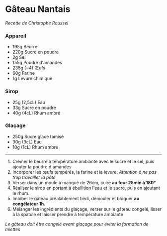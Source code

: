 # Gâteau Nantais

_Recette de Christophe Roussel_

### Appareil

- 195g Beurre
- 220g Sucre en poudre 
- 2g Sel
- 155g Poudre d'amandes
- 235g (~4) Œufs
- 60g Farine
- 1g Levure chimique

### Sirop

- 25g (2,5cL) Eau
- 33g Sucre en poudre
- 40g (4cL) Rhum ambré

### Glaçage

- 250g Sucre glace tamisé
- 30g (3cL) Eau
- 10g (1cL) Rhum ambré

---

1. Crémer le beurre à température ambiante avec le sucre et le sel, puis ajouter la poudre d'amandes
2. Incorporer les œufs tempérés, la farine et la levure. _Attention à ne pas trop travailler la pâte_
3. Verser dans un moule à manqué de 26cm, cuire **au four 25min à 180°**
4. Réaliser le sirop en portant à ébullition l'eau et le sucre, puis en ajoutant le rhum.
5. Imbiber le gâteau préalablement tiédi, démouler et bloquer **au congélateur 1h**.
6. Mélanger les ingrédients du glaçage, verser sur le gâteau congelé, lisser à la spatule et laisser prendre à température ambiante

_Le gâteau doit être congelé avant glaçage pour éviter la formation de miettes_